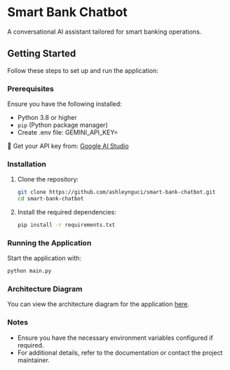 # Smart Bank Chatbot
A conversational AI assistant tailored for smart banking operations.
## Getting Started

Follow these steps to set up and run the application:

### Prerequisites

Ensure you have the following installed:
- Python 3.8 or higher
- `pip` (Python package manager)
- Create .env file: 
GEMINI_API_KEY=<YOUR API KEY IS HERE>

🔑 Get your API key from: [Google AI Studio](https://aistudio.google.com/app/apikey)

### Installation

1. Clone the repository:
    ```bash
    git clone https://github.com/ashleynguci/smart-bank-chatbot.git
    cd smart-bank-chatbot
    ```

2. Install the required dependencies:
    ```bash
    pip install -r requirements.txt
    ```

### Running the Application

Start the application with:
```bash
python main.py
```

### Architecture Diagram

You can view the architecture diagram for the application [here](https://app.diagrams.net/#G1ShkOgTyzD2159OhETlVVi2dWLEPp1P9n#%7B%22pageId%22%3A%22Q9r7p5uZ6dG9gq3DhXyy%22%7D).

### Notes

- Ensure you have the necessary environment variables configured if required.
- For additional details, refer to the documentation or contact the project maintainer.

